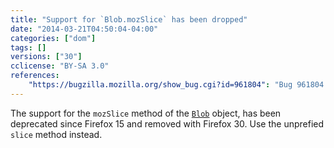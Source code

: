 ```yaml
---
title: "Support for `Blob.mozSlice` has been dropped"
date: "2014-03-21T04:50:04-04:00"
categories: ["dom"]
tags: []
versions: ["30"]
cclicense: "BY-SA 3.0"
references:
    "https://bugzilla.mozilla.org/show_bug.cgi?id=961804": "Bug 961804 – Drop support for Blob.mozSlice"
---
```

The support for the `mozSlice` method of the [`Blob`](https://developer.mozilla.org/en-US/docs/Web/API/Blob) object, has been deprecated since Firefox 15 and removed with Firefox 30. Use the unprefied `slice` method instead.
